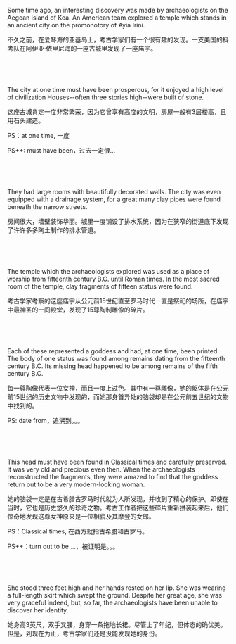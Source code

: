 Some time ago, an interesting discovery was made by archaeologists on the Aegean island of Kea. An American team explored a temple which stands in an ancient city on the promonotory of Ayia Irini.

不久之前，在爱琴海的亚基岛上，考古学家们有一个很有趣的发现。一支美国的科考队在阿伊亚·依里尼海的一座古城里发现了一座庙宇。

    

    



The city at one time must have been prosperous, for it enjoyed a high level of civilization Houses--often three stories high--were built of stone.

这座古城肯定一度非常繁荣，因为它曾享有高度的文明，房屋一般有3层楼高，且用石头建造。

PS：at one time, 一度

PS++: must have been，过去一定很...

    

    



They had large rooms with beautifully decorated walls. The city was even equipped with a drainage system, for a great many clay pipes were found beneath the narrow streets.

房间很大，墙壁装饰华丽。城里一度铺设了排水系统，因为在狭窄的街道底下发现了许许多多陶土制作的排水管道。

    

    



The temple which the archaeologists explored was used as a place of worship from fifteenth century B.C. until Roman times. In the most sacred room of the temple, clay fragments of fifteen status were found.

考古学家考察的这座庙宇从公元前15世纪直至罗马时代一直是祭祀的场所，在庙宇中最神圣的一间殿堂，发现了15尊陶制雕像的碎片。

    

    



Each of these represented a goddess and had, at one time, been printed. The body of one status was found among remains dating from the fifteenth century B.C. Its missing head happened to be among remains of the fifth century B.C.

每一尊陶像代表一位女神，而且一度上过色。其中有一尊雕像，她的躯体是在公元前15世纪的历史文物中发现的，而她那身首异处的脑袋却是在公元前五世纪的文物中找到的。

PS: date from，追溯到。。。

    

    



This head must have been found in Classical times and carefully preserved. It was very old and precious even then. When the archaeologists reconstructed the fragments, they were amazed to find that the goddess return out to be a very modern-looking woman.

她的脑袋一定是在古希腊古罗马时代就为人所发现，并收到了精心的保护。即使在当时，它也是历史悠久的珍奇之物。考古工作者把这些碎片重新拼装起来后，他们惊奇地发现这尊女神原来是一位相貌及其摩登的女郎。

PS：Classical times, 在西方就指古希腊和古罗马。

PS++：turn out to be ...，被证明是。。。

    

    



She stood three feet high and her hands rested on her lip. She was wearing a full-length skirt which swept the ground. Despite her great age, she was very graceful indeed, but, so far, the archaeologists have been unable to discover her identity.

她身高3英尺，双手叉腰，身穿一条拖地长裙。尽管上了年纪，但体态的确优美。但是，到现在为止，考古学家们还是没能发现她的身份。
